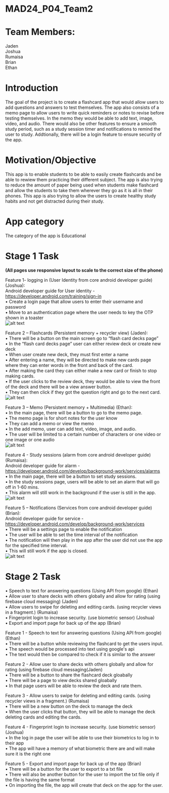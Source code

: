 # MAD24_P04_Team2

# Team Members:
Jaden<br>
Joshua<br>
Rumaisa<br>
Brian<br>
Ethan<br>
# Introduction
The goal of the project is to create a flashcard app that would allow users to add questions and answers to test themselves. The app also consists of a memo page to allow users to write quick reminders or notes to revise before testing themselves. In the memo they would be able to add text, image, video, and audio. There would also be other features to ensure a smooth study period, such as a study session timer and notifications to remind the user to study. Addtionally, there will be a login feature to ensure security of the app.

# Motivation/Objective
This app is to enable students to be able to easily create flashcards and be able to rewiew them practicing their different subject. The app is also trying to reduce the amount of paper being used when students make flashcard and allow the students to take them wherever they go as it is all in their phones. This app is also trying to allow the users to create healthy study habits and not get distracted during their study.

# App category 
The category of the app is Educational

# Stage 1 Task
**(All pages use responsive layout to scale to the correct size of the phone)**

Feature 1- logging in (User Identity from core android developer guide) (Joshua):<br>
Android developer guide for User identity - https://developer.android.com/training/sign-in<br>
•	Create a login page that allow users to enter their username and password<br>
•	Move to an authentication page where the user needs to key the OTP shown in a toaster<br>
![alt text](Feature1.png)
 
Feature 2 – Flashcards (Persistent memory + recycler view) (Jaden):<br>
•	There will be a button on the main screen go to “flash card decks page”<br>
•	In the “flash card decks page” user can either review deck or create new deck<br>
•	When user create new deck, they must first enter a name<br>
•	After entering a name, they will be directed to make new cards page where they can enter words in the front and back of the card. <br>
•	After making the card they can either make a new card or finish to stop making cards.<br>
•	If the user clicks to the review deck, they would be able to view the front of the deck and there will be a view answer button.<br>
•	They can then click if they got the question right and go to the next card.<br>
![alt text](Feature2.png)
 
Feature 3 – Memo (Persistent memory + Multimedia) (Ethan):<br>
•	In the main page, there will be a button to go to the memo page.<br>
•	The memo page is for short notes for the user know<br>
•	They can add a memo or view the memo<br>
•	In the add memo, user can add text, video, image, and audio.<br>
•	The user will be limited to a certain number of characters or one video or one image or one audio<br>
![alt text](Feature3.png)
 
Feature 4 - Study sessions (alarm from core android developer guide) (Rumaisa):<br>
Android developer guide for alarm - https://developer.android.com/develop/background-work/services/alarms <br>
•	In the main page, there will be a button to set study sessions.<br>
•	In the study sessions page, users will be able to set an alarm that will go off in 1-60 mins.<br>
•	This alarm will still work in the background if the user is still in the app.<br>
 ![alt text](Feature4.png)


Feature 5 – Notifications (Services from core android developer guide) (Brian):<br>
Android developer guide for service -  https://developer.android.com/develop/background-work/services<br>
•	There will be a settings page to enable the notification<br>
•	The user will be able to set the time interval of the notification<br>
•	The notification will then play in the app after the user did not use the app for the specified time interval.<br>
•	This will still work if the app is closed.<br>
![alt text](Feature5.png)



# Stage 2 Task
•	Speech to text for answering questions (Using API from google) (Ethan)<br>
•	Allow user to share decks with others globally and allow for rating (using firebase cloud messaging) (Jaden)<br>
•	Allow users to swipe for deleting and editing cards. (using recycler views in a fragment.) (Rumaisa)<br>
•	Fingerprint login to increase security. (use biometric sensor) (Joshua)<br>
•	Export and import page for back up of the app (Brian)<br>

Feature 1 - Speech to text for answering questions (Using API from google) (Ethan)<br>
•	There will be a button while reviewing the flashcard to get the users input.<br>
•	The speech would be processed into text using google's api<br>
•	The text would then be compared to check if it is similar to the answer <br>

Feature 2 - Allow user to share decks with others globally and allow for rating (using firebase cloud messaging(Jaden)<br>
•	There will be a button to share the flashcard deck gloabally<br>
•	There will be a page to view decks shared gloabally<br>
•	In that page users will be able to review the deck and rate them.<br>

Feature 3 - Allow users to swipe for deleting and editing cards. (using recycler views in a fragment.) (Rumaisa)<br>
•	There will be a new button on the deck to manage the deck<br>
•	When the user clicks that button, they will be able to manage the deck deleting cards and editing the cards.<br>

Feature 4 - Fingerprint login to increase security. (use biometric sensor) (Joshua)<br>
•	In the log in page the user will be able to use their biometrics to log in to their app<br>
•	The app will have a memory of what biometric there are and will make sure it is the right one<br>

Feature 5 - Export and import page for back up of the app (Brian)<br>
•	There will be a button for the user to export to a txt file<br>
•	There will also be another button for the user to import the txt file only if the file is having the same format<br>
•	On importing the file, the app will create that deck on the app for the user.<br>